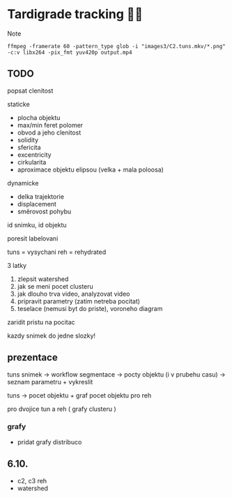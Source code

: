 # Tardigrade tracking 🌊🐻

> [!NOTE]
> `ffmpeg -framerate 60 -pattern_type glob -i "images3/C2.tuns.mkv/*.png" -c:v libx264 -pix_fmt yuv420p output.mp4`

## TODO

popsat clenitost

staticke
- plocha objektu
- max/min feret polomer
- obvod a jeho clenitost
- solidity
- sfericita
- excentricity
- cirkularita
- aproximace objektu elipsou (velka + mala poloosa)

dynamicke
- delka trajektorie
- displacement
- směrovost pohybu

id snimku, id objektu

poresit labelovani

tuns = vysychani
reh = rehydrated

3 latky

1. zlepsit watershed
2. jak se meni pocet clusteru
3. jak dlouho trva video, analyzovat video
4. pripravit parametry (zatim netreba pocitat)
5. teselace (nemusi byt do priste), voroneho diagram

zaridit pristu na pocitac

kazdy snimek do jedne slozky!


## prezentace

tuns snimek -> workflow segmentace -> pocty objektu (i v prubehu casu) -> seznam parametru + vykreslit

tuns -> pocet objektu + graf pocet objektu pro reh

pro dvojice tun a reh ( grafy clusteru )

### grafy

- pridat grafy distribuco


## 6.10.

- c2, c3 reh
- watershed
